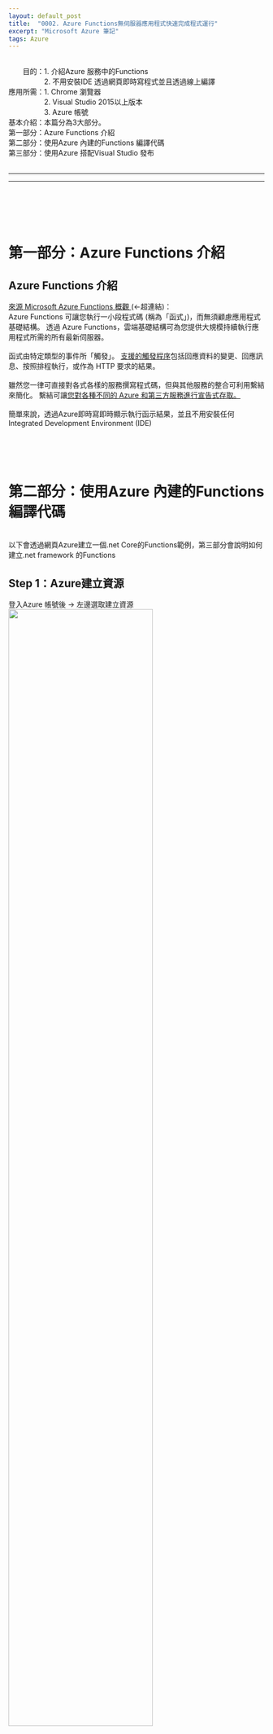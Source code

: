 ```yaml
---
layout: default_post
title:  "0002. Azure Functions無伺服器應用程式快速完成程式運行"
excerpt: "Microsoft Azure 筆記"
tags: Azure
---
```

<div class="summary">
<br/>&emsp;&emsp;目的：1. 介紹Azure 服務中的Functions
<br/>&emsp;&emsp;&emsp;&emsp;&emsp;2. 不用安裝IDE 透過網頁即時寫程式並且透過線上編譯
<br/>應用所需：1. Chrome 瀏覽器 
<br/>&emsp;&emsp;&emsp;&emsp;&emsp;2. Visual Studio 2015以上版本
<br/>&emsp;&emsp;&emsp;&emsp;&emsp;3. Azure 帳號
<br/>基本介紹：本篇分為3大部分。
<br/>第一部分：Azure Functions 介紹
<br/>第二部分：使用Azure 內建的Functions 編譯代碼
<br/>第三部分：使用Azure 搭配Visual Studio 發布
</div>

<div class="title">
    <br/><hr class="titleinner">
	<span></span>
	<hr class="titleinner"><br/>
</div>


<br/><br/>
<h1>  第一部分：Azure Functions 介紹</h1>
<h2>Azure Functions 介紹 </h2>
<a href="https://docs.microsoft.com/zh-tw/azure/azure-functions/functions-overview">來源 Microsoft Azure Functions 概觀 </a>(←超連結)：
<br/>Azure Functions 可讓您執行一小段程式碼 (稱為「函式」)，而無須顧慮應用程式基礎結構。 透過 Azure Functions，雲端基礎結構可為您提供大規模持續執行應用程式所需的所有最新伺服器。
<br/>
<br/>函式由特定類型的事件所「觸發」。 <a href="https://docs.microsoft.com/zh-tw/azure/azure-functions/functions-triggers-bindings">支援的觸發程序</a>包括回應資料的變更、回應訊息、按照排程執行，或作為 HTTP 要求的結果。
<br/>
<br/>雖然您一律可直接對各式各樣的服務撰寫程式碼，但與其他服務的整合可利用繫結來簡化。 繫結可讓<a href="https://docs.microsoft.com/zh-tw/azure/azure-functions/functions-triggers-bindings">您對各種不同的 Azure 和第三方服務進行宣告式存取。</a>
<br/>
<br/>簡單來說，透過Azure即時寫即時顯示執行函示結果，並且不用安裝任何Integrated Development Environment (IDE) 
<br/><br/>


<br/><br/>
<h1>  第二部分：使用Azure 內建的Functions 編譯代碼</h1>
<br/>以下會透過網頁Azure建立一個.net Core的Functions範例，第三部分會說明如何建立.net framework 的Functions
<br/>
<h2>Step 1：Azure建立資源</h2>
登入Azure 帳號後 -> 左邊選取建立資源
<br/> <img src="/assets/image/Cloud/Azure/2020_03_23_2_1.jpg" width="75%" height="75%" />
<br/><br/>

<h2>Step 2：查詢Functions App</h2>
輸入 Functions App  
<br/> <img src="/assets/image/Cloud/Azure/2020_03_23_2_2.jpg" width="75%" height="75%" />
<br/><br/>

<h2>Step 3：建立Functions App</h2>
閃電符號的就是我們要使用的Functions App服務
<br/> <img src="/assets/image/Cloud/Azure/2020_03_23_2_3.jpg" width="75%" height="75%" />
<br/><br/>

<h2>Step 4：建立Functions App所需設定</h2>
建立後有* 的地方，需要輸入相關資訊 (以下是必填，內容資訊不用跟圖相同，定義自己想要的名稱即可)
<br/>輸入完相關資訊後選擇 => 下一步: 裝載中 >

{:class="table table-bordered"}
| 資源群組： | 定義一個群組名稱 | 
| 函數應用程式名稱： | 這個函數的API位置，輸入自己想要的名稱 | 
| 發布： | 代碼，表示使用程式碼建立 | 
| 執行階段堆疊： | 程式語言這邊範例使用.net Core | 
| 地區： | East Asia (東亞)| 

<br/> <img src="/assets/image/Cloud/Azure/2020_03_23_2_4.jpg" width="75%" height="75%" />
<br/><br/>

<h2>Step 5：裝載中配置</h2>
表示環境配置，然後繼續下一步到監視

{:class="table table-bordered"}
| 儲存體帳戶： | 儲存檔案的方式、位置，可空。
或者選擇帳號中既有的儲存體 | 
| 作業系統： | 依個人喜好選擇，範例用Windows | 
| 方案類型： | 請選擇無伺服器，無伺服器為免費的，Azure 提供帳戶每個月免費1 百萬次請求(Request) | 

<br/> <img src="/assets/image/Cloud/Azure/2020_03_23_2_5.jpg" width="75%" height="75%" />
<br/><br/>

<h2>Step 6：監視配置</h2>
可以觀察Functions ，這邊範例要快速建立，所以選擇 Application lisights 為否，後續還可以自行打開
<br/>繼續下一步到標籤
<br/> <img src="/assets/image/Cloud/Azure/2020_03_23_2_6.jpg" width="75%" height="75%" />
<br/><br/>

<h2>Step 7：標籤配置</h2>
可以命名這個Fucntions名稱，便於檢視，這邊範例不填寫。
<br/>下一步到檢閱+建立
<br/> <img src="/assets/image/Cloud/Azure/2020_03_23_2_7.jpg" width="75%" height="75%" />
<br/><br/>

<h2>Step 8：檢閱+建立配置</h2>
回顧剛剛的配置，如果沒問題，繼續下一步驟正式建立
<br/> <img src="/assets/image/Cloud/Azure/2020_03_23_2_8.jpg" width="75%" height="75%" />
<br/><br/>


<h2>Step 9：佈署中</h2>
會依照剛剛的選項由Azure 為您配置Functions ，約一分鐘內可以完成
<br/> <img src="/assets/image/Cloud/Azure/2020_03_23_2_9.jpg" width="75%" height="75%" />
<br/><br/>


<h2>Step 10：建立完成</h2>
完成後可以看到您的部署已完成，接著我們要測試是否可以正常執行.net Core代碼
<br/> <img src="/assets/image/Cloud/Azure/2020_03_23_2_10.jpg" width="75%" height="75%" />
<br/><br/>


<h2>Step 11：建立代碼-1</h2>
1. 選擇函式 + 
<br/>選擇Http trigger 建立Http Get函式
<br/>選擇建立
<br/> <img src="/assets/image/Cloud/Azure/2020_03_23_2_11.jpg" width="100%" height="100%" />
<br/><br/>


<h2>Step 12：建立代碼-2</h2>
Azure 會預設建立代碼，我們直接進行執行
<br/> <img src="/assets/image/Cloud/Azure/2020_03_23_2_12.jpg" width="100%" height="100%" />
<br/><br/>


<h2>Step 13：主控台Console</h2>
下方的主控台會顯示建置過程，沒出現Error 500 表示正確
<br/> <img src="/assets/image/Cloud/Azure/2020_03_23_2_13.jpg" width="100%" height="100%" />
<br/><br/>


<h2>Step 14：獲取URL</h2>
正常編譯執行後，選擇上方的 </> 取得函數 URL  -> 將網址列複製
<br/> <img src="/assets/image/Cloud/Azure/2020_03_23_2_14.jpg" width="100%" height="1000%" />
<br/><br/>


<h2>Step 15：驗證代碼</h2>
貼到Chrome 可以在最後方加上 &name=louis
<br/>其中name就是URL的Parameter，這個Functions可正常執行
<br/>後續就可以執行在Azure 網頁編輯函示達到即寫即用的效果
<br/> <img src="/assets/image/Cloud/Azure/2020_03_23_2_15.jpg" width="100%" height="100%" />
<br/><br/>


<br/><br/>
<h1>  第三部分：使用Azure 搭配Visual Studio 發布</h1>
<br/>這邊會說明如何建立.net framework類庫 的Functions
<br/>
<h2>Step 1：開啟Visual Studio</h2>
打開Visual Studio (2015以上版本，並且安裝Azure相關應用) -> 新建專案 -> Azure Functions -> 建立

<br/> <img src="/assets/image/Cloud/Azure/2020_03_23_2_16.jpg" width="75%" height="75%" />
<br/><br/>

<h2>Step 2：新增專案</h2>
此時可以發現有Azure Functions(.NET Framework) ，這邊範例亦選擇 Http trigger，儲存體帳戶可以選擇空
<br/>然後選擇確定
<br/> <img src="/assets/image/Cloud/Azure/2020_03_23_2_17.jpg" width="75%" height="75%" />
<br/><br/>

<h2>Step 3：代碼建立完成</h2>
可以發現代碼也建立完成，與.net Core 3.1的代碼幾乎相同

<br/> <img src="/assets/image/Cloud/Azure/2020_03_23_2_18.jpg" width="75%" height="75%" />
<br/><br/>

<h2>Step 4：發佈到Azure雲端服務上</h2>
接著我們進行發行，發佈到Azure 上

<br/> <img src="/assets/image/Cloud/Azure/2020_03_23_2_19.jpg" width="75%" height="75%" />
<br/><br/>

<h2>Step 5：選擇設定檔發行</h2>
因為我們是新專案，所以選擇"建立新的" ，接著選擇建立設定檔

<br/> <img src="/assets/image/Cloud/Azure/2020_03_23_2_20.jpg" width="75%" height="75%" />
<br/><br/>
<h2>Step 6：自動配置相關建立</h2>
會開始對Azure 建立相關服務

<br/> <img src="/assets/image/Cloud/Azure/2020_03_23_2_21.jpg" width="75%" height="75%" />
<br/><br/>
<h2>Step 7：發行</h2>
最後再將代碼進行發布

<br/> <img src="/assets/image/Cloud/Azure/2020_03_23_2_22.jpg" width="75%" height="75%" />
<br/><br/>

<h2>Step 8：到自己Azure的網站，確認新配置</h2>
回到Azure 網頁中，會發現我們剛剛建立的Funstions 名稱為 FunctionApp120200323041254 已經建立完成
<br/>但此Functions 因為透過發布的方式產生，不能即寫即執行。
<br/> <img src="/assets/image/Cloud/Azure/2020_03_23_2_23.jpg" width="100%" height="100%" />
<br/><br/>

<h2>Step 9：驗證結果</h2>
最後將Url複製，貼到Chrome 上，可以發現可正常執行，與Core會有些許差異，.net Framework 預設返還為XML的結果

<br/> <img src="/assets/image/Cloud/Azure/2020_03_23_2_24.jpg" width="100%" height="100%" />
<br/><br/>